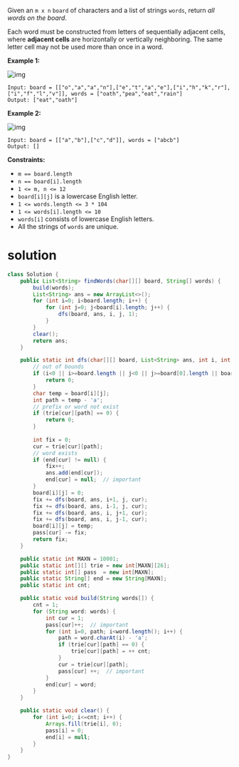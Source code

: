 Given an `m x n` `board` of characters and a list of strings `words`, return *all words on the board*.

Each word must be constructed from letters of sequentially adjacent cells, where **adjacent cells** are horizontally or vertically neighboring. The same letter cell may not be used more than once in a word.

 

**Example 1:**

![img](https://assets.leetcode.com/uploads/2020/11/07/search1.jpg)

```
Input: board = [["o","a","a","n"],["e","t","a","e"],["i","h","k","r"],["i","f","l","v"]], words = ["oath","pea","eat","rain"]
Output: ["eat","oath"]
```

**Example 2:**

![img](https://assets.leetcode.com/uploads/2020/11/07/search2.jpg)

```
Input: board = [["a","b"],["c","d"]], words = ["abcb"]
Output: []
```

 

**Constraints:**

- `m == board.length`
- `n == board[i].length`
- `1 <= m, n <= 12`
- `board[i][j]` is a lowercase English letter.
- `1 <= words.length <= 3 * 104`
- `1 <= words[i].length <= 10`
- `words[i]` consists of lowercase English letters.
- All the strings of `words` are unique.

# solution

```java
class Solution {
    public List<String> findWords(char[][] board, String[] words) {
        build(words);
        List<String> ans = new ArrayList<>();
        for (int i=0; i<board.length; i++) {
            for (int j=0; j<board[i].length; j++) {
                dfs(board, ans, i, j, 1);
            }
        }
        clear();
        return ans;
    }

    public static int dfs(char[][] board, List<String> ans, int i, int j, int cur) {
        // out of bounds
        if (i<0 || i>=board.length || j<0 || j>=board[0].length || board[i][j]==0) {
            return 0;
        }
        char temp = board[i][j];
        int path = temp - 'a';
        // prefix or word not exist
        if (trie[cur][path] == 0) {
            return 0;
        }
        
        int fix = 0;
        cur = trie[cur][path];
        // word exists
        if (end[cur] != null) {
            fix++;
            ans.add(end[cur]);
            end[cur] = null;  // important
        }
        board[i][j] = 0;
        fix += dfs(board, ans, i+1, j, cur);
        fix += dfs(board, ans, i-1, j, cur);
        fix += dfs(board, ans, i, j+1, cur);
        fix += dfs(board, ans, i, j-1, cur);
        board[i][j] = temp;
        pass[cur] -= fix;
        return fix;
    }

    public static int MAXN = 10001;
    public static int[][] trie = new int[MAXN][26];
    public static int[] pass  = new int[MAXN];
    public static String[] end = new String[MAXN];
    public static int cnt;

    public static void build(String words[]) {
        cnt = 1;
        for (String word: words) {
            int cur = 1;
            pass[cur]++;  // important
            for (int i=0, path; i<word.length(); i++) {
                path = word.charAt(i) - 'a';
                if (trie[cur][path] == 0) {
                    trie[cur][path] = ++ cnt;
                }
                cur = trie[cur][path];
                pass[cur] ++;  // important
            }
            end[cur] = word;
        }
    }

    public static void clear() {
        for (int i=0; i<=cnt; i++) {
            Arrays.fill(trie[i], 0);
            pass[i] = 0;
            end[i] = null;
        }
    }
}
```

